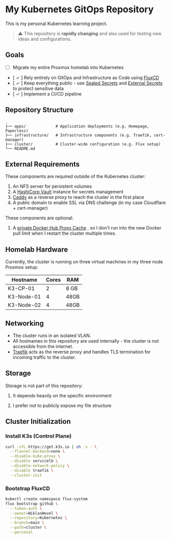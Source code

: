 # My Kubernetes GitOps Repository

This is my personal Kubernetes learning project.

> ⚠️ This repository is **rapidly changing** and also used for testing new ideas and configurations.

## Goals

- [ ] Migrate my entire Proxmox homelab into Kubernetes
- [ ✓ ] Rely entirely on GitOps and Infrastructure as Code using [FluxCD](https://fluxcd.io/)
- [ ✓ ] Keep everything public - use [Sealed Secrets](https://github.com/bitnami-labs/sealed-secrets) and [External Secrets](https://external-secrets.io/) to protect sensitive data
- [ ✓ ] Implement a CI/CD pipeline

## Repository Structure

```text
.
├── apps/             # Application deployments (e.g. Homepage, Paperless)
├── infrastructure/   # Infrastructure components (e.g. Traefik, cert-manager)
├── cluster/          # Cluster-wide configuration (e.g. Flux setup)
└── README.md
```

##  External Requirements

These components are required outside of the Kubernetes cluster:

1. An NFS server for persistent volumes  
2. A [HashiCorp Vault](https://www.vaultproject.io/) instance for secrets management  
3. [Caddy](https://caddyserver.com/) as a reverse proxy to reach the cluster in the first place
4. A public domain to enable SSL via DNS challenge (in my case Cloudflare + cert-manager)

These components are optional:

1. A [private Docker Hub Proxy Cache](https://hub.docker.com/_/registry) ,  so I don't run into the new Docker pull limit when I restart the cluster multiple times.

## Homelab Hardware

Currently, the cluster is running on three virtual machines in my three node Proxmox setup:

| Hostname     | Cores | RAM   |
|--------------|-------|-------|
| K3-CP-01     | 2     | 8 GB  |
| K3-Node-01   | 4     | 48GB  |
| K3-Node-02   | 4     | 48GB  |


## Networking

- The cluster runs in an isolated VLAN.
- All hostnames in this repository are used internally - the cluster is not accessible from the internet.
- [Traefik](https://traefik.io/traefik/) acts as the reverse proxy and handles TLS termination for incoming traffic to the cluster.

## Storage

Storage is not part of this repository:

1. It depends heavily on the specific environment

2. I prefer not to publicly expose my file structure

## Cluster Initialization

### Install K3s (Control Plane)

```bash
curl -sfL https://get.k3s.io | sh -s - \
  --flannel-backend=none \
  --disable-kube-proxy \
  --disable servicelb \
  --disable-network-policy \
  --disable traefik \
  --cluster-init
```

### Bootstrap FluxCD

```bash
kubectl create namespace flux-system
flux bootstrap github \
  --token-auth \
  --owner=NiklasWevel \
  --repository=Kubernetes \
  --branch=main \
  --path=cluster \
  --personal
```


